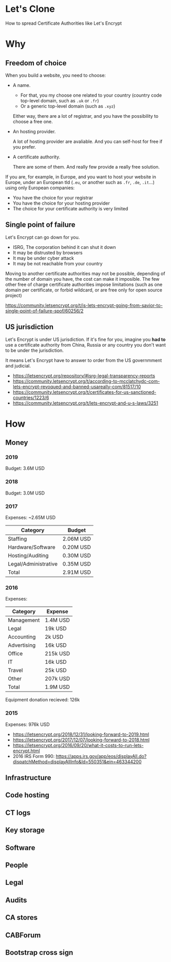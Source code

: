 # Let's Clone

How to spread Certificate Authorities like Let's Encrypt

# Why

## Freedom of choice

When you build a website, you need to choose:

- A name.
  - For that, you my choose one related to your country (country code top-level domain, such as `.uk` or `.fr`)
  - Or a generic top-level domain (such as `.xyz`)
  
  Either way, there are a lot of registrar, and you have the possibility to choose a free one.
  
- An hosting provider.

  A lot of hosting provider are avaliable. And you can self-host for free if you prefer.

- A certificate authority.

  There are some of them. And really few provide a really free solution.

If you are, for example, in Europe, and you want to host your website in Europe, under an European tld (`.eu`, or another such as `.fr`, `.de`, `.it`...) using only European companies:

  - You have the choice for your registrar
  - You have the choice for your hosting provider
  - The choice for your certificate authority is very limited


## Single point of failure

Let's Encrypt can go down for you.

- ISRG, The corporation behind it can shut it down
- It may be distrusted by browsers
- It may be under cyber attack
- It may be not reachable from your country

Moving to another certificate authorities may not be possible, depending of the number of domain you have, the cost can make it imposible. The few other free of charge certificate authorities impose limitations (such as one domain per certificate, or forbid wildcard, or are free only for open source project)

https://community.letsencrypt.org/t/is-lets-encrypt-going-from-savior-to-single-point-of-failure-spof/60256/2

## US jurisdiction

Let's Encrypt is under US jurisdiction. If it's fine for you, imagine you **had to** use a certificate authority from China, Russia or any country you don't want to be under the jurisdiction.

It means Let's Encrypt have to answer to order from the US governmment and judicial.

- https://letsencrypt.org/repository/#isrg-legal-transparency-reports
- https://community.letsencrypt.org/t/according-to-mcclatchydc-com-lets-encrypt-revoqued-and-banned-usareally-com/81517/10
- https://community.letsencrypt.org/t/certificates-for-us-sanctioned-countries/1223/6
- https://community.letsencrypt.org/t/lets-encrypt-and-u-s-laws/3251

# How

## Money

### 2019

Budget: 3.6M USD

### 2018

Budget: 3.0M USD

### 2017

Expenses: ~2.65M USD

|Category|Budget|
|---|---|
|Staffing|2.06M USD|
|Hardware/Software|0.20M USD|
|Hosting/Auditing|0.30M USD|
|Legal/Administrative|0.35M USD|
|Total|2.91M USD|

### 2016

Expenses:

|Category|Expense|
|---|---|
|Management|1.4M USD|
|Legal|19k USD|
|Accounting|2k USD|
|Advertising|16k USD|
|Office|215k USD|
|IT|16k USD|
|Travel|25k USD|
|Other|207k USD|
|Total|1.9M USD|

Equipment donation recieved: 126k

### 2015

Expenses: 976k USD

- https://letsencrypt.org/2018/12/31/looking-forward-to-2019.html
- https://letsencrypt.org/2017/12/07/looking-forward-to-2018.html
- https://letsencrypt.org/2016/09/20/what-it-costs-to-run-lets-encrypt.html
- 2016 IRS Form 990: https://apps.irs.gov/app/eos/displayAll.do?dispatchMethod=displayAllInfo&Id=550351&ein=463344200

## Infrastructure
## Code hosting
## CT logs
## Key storage
## Software
## People
## Legal
## Audits
## CA stores
## CABForum
## Bootstrap cross sign

